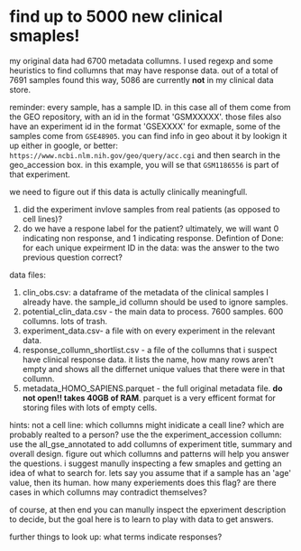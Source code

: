 # find up to 5000 new clinical smaples!
my original data had 6700 metadata collumns.
I used regexp and some heuristics to find collumns that may have response data. 
out of a total of 7691 samples found this way, 5086 are currently **not** in my clinical data store.

reminder: every sample, has a sample ID. in this case all of them come from the GEO repository, with an id in the format 'GSMXXXXX'. those files also have an experiment id in the format 'GSEXXXX'
for exmaple, some of the samples come from `GSE48905`. you can find info in geo about it by lookign it up either in google, or better: `https://www.ncbi.nlm.nih.gov/geo/query/acc.cgi`  and then search in the geo_accession box. in this example, you will se that `GSM1186556` is part of that experiment. 



we need to figure out if this data is actully clinically meaningfull.
1. did the experiment invlove samples from real patients (as opposed to cell lines)?
2. do we have a respone label for the patient? ultimately, we will want 0 indicating non response, and 1 indicating response.
Defintion of Done: for each unique expeirment ID in the data: was the answer to the two previous question correct?

data files: 
1. clin_obs.csv: a dataframe of the metadata of the clinical samples I already have. the sample_id collumn should be used to ignore samples.
2.  potential_clin_data.csv - the main data to process. 7600 samples. 600 collumns. lots of trash. 
3. experiment_data.csv- a file with on every experiment in the relevant data.
4. response_collumn_shortlist.csv - a file of the collumns that i suspect have clinical response data. it lists the name, how many rows aren't empty and shows all the differnet unique values that there were in that collumn. 
4. metadata_HOMO_SAPIENS.parquet - the full original metadata file. **do not open!! takes 40GB of RAM**. parquet is a very efficent format for storing files with lots of empty cells. 

hints:
not a cell line: which collumns might inidicate a ceall line? which are probably realted to a person?
use the the experiment_accession collumn: use the all_gse_annotated to add collumns of experiment title, summary and overall design. 
figure out which collumns and patterns will help you answer the questions. 
i suggest manully inspecting a few smaples and getting an idea of what to search for.
lets say you assume that if a sample has an 'age' value, then its human. how many experiements does this flag? are there cases in which collumns may contradict themselves?

of course, at then end you can manully inspect the epxeriment description to decide, but the goal here is to learn to play with data to get answers. 

further things to look up: what terms indicate responses? 




